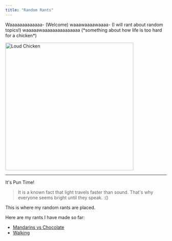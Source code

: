```yaml
---
title: "Random Rants"
---
```


Waaaaaaaaaaaaa- (Welcome) waaawaaaawaaaa- (I will rant about random topics!) waaaaawaaaaaaaaaaaaaaa (\*something about how life is too hard for a chicken\*)

<image src="/the-chicken-pen/assets/Crying_Chicken.png" alt="Loud Chicken" align="middle" width=400px />

---
It's Pun Time!
>It is a known fact that light travels faster than sound. That's why everyone seems bright until they speak. :()

This is where my random rants are placed.

Here are my rants I have made so far:
- [Mandarins vs Chocolate](Rant-1.md)
- [Walking](Rant-2.md)